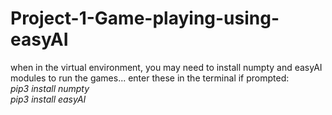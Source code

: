 # Project-1-Game-playing-using-easyAI

when in the virtual environment, you may need to install numpty and easyAI modules to run the games... enter these in the terminal if prompted: <br>
_pip3 install numpty   
 pip3 install easyAI_
